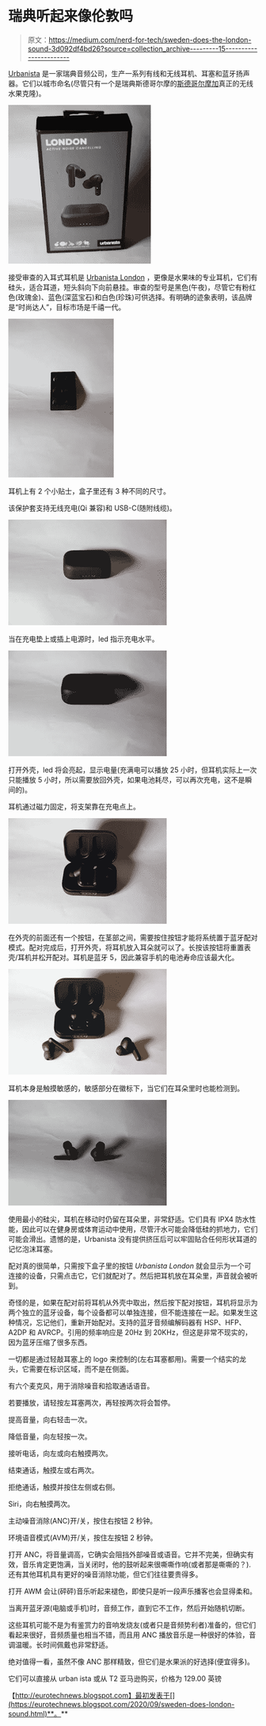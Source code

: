# 瑞典听起来像伦敦吗

> 原文：<https://medium.com/nerd-for-tech/sweden-does-the-london-sound-3d092df4bd26?source=collection_archive---------15----------------------->

[Urbanista](https://www.urbanista.com/uk/) 是一家瑞典音频公司，生产一系列有线和无线耳机、耳塞和蓝牙扬声器。它们以城市命名(尽管只有一个是瑞典斯德哥尔摩的[斯德哥尔摩加](https://www.urbanista.com/uk/stockholm-plus)真正的无线水果克隆)。

![](img/df1722853139f022ce89da2c0887292d.png)

接受审查的入耳式耳机是 [Urbanista London](https://www.urbanista.com/uk/london) ，更像是水果味的专业耳机，它们有硅头，适合耳道，短头斜向下向前悬挂。审查的型号是黑色(午夜)，尽管它有粉红色(玫瑰金)、蓝色(深蓝宝石)和白色(珍珠)可供选择。有明确的迹象表明，该品牌是“时尚达人”，目标市场是千禧一代。

![](img/fa266c03565545f7b3ae59d8b28a9af0.png)

耳机上有 2 个小贴士，盒子里还有 3 种不同的尺寸。

该保护套支持无线充电(Qi 兼容)和 USB-C(随附线缆)。

![](img/3679981bb2fbc8a0d735af1436169eb6.png)

当在充电垫上或插上电源时，led 指示充电水平。

![](img/08c690b5f5ea9dd6c1271a74da3306e8.png)

打开外壳，led 将会亮起，显示电量(充满电可以播放 25 小时，但耳机实际上一次只能播放 5 小时，所以需要放回外壳，如果电池耗尽，可以再次充电，这不是瞬间的)。

耳机通过磁力固定，将支架靠在充电点上。

![](img/d515247236e8e2301bca306fcd742666.png)

在外壳的前面还有一个按钮，在茎部之间，需要按住按钮才能将系统置于蓝牙配对模式。配对完成后，打开外壳，将耳机放入耳朵就可以了。长按该按钮将重置表壳/耳机并松开配对。耳机是蓝牙 5，因此兼容手机的电池寿命应该最大化。

![](img/a06a34d620fea9e2a875016ca03f7314.png)

耳机本身是触摸敏感的，敏感部分在徽标下，当它们在耳朵里时也能检测到。

![](img/da474b7d57e7707c90d8670e2f2ca176.png)

使用最小的硅尖，耳机在移动时仍留在耳朵里，非常舒适。它们具有 IPX4 防水性能，因此可以在健身房或体育运动中使用，尽管汗水可能会降低硅的抓地力，它们可能会滑出。遗憾的是，Urbanista 没有提供挤压后可以牢固贴合任何形状耳道的记忆泡沫耳塞。

配对真的很简单，只需按下盒子里的按钮 *Urbanista London* 就会显示为一个可连接的设备，只需点击它，它们就配对了。然后把耳机放在耳朵里，声音就会被听到。

奇怪的是，如果在配对前将耳机从外壳中取出，然后按下配对按钮，耳机将显示为两个独立的蓝牙设备，每个设备都可以单独连接，但不能连接在一起。如果发生这种情况，忘记他们，重新开始配对。支持的蓝牙音频编解码器有 HSP、HFP、A2DP 和 AVRCP。引用的频率响应是 20Hz 到 20KHz，但这是非常不现实的，因为蓝牙压缩了很多东西。

一切都是通过轻敲耳塞上的 logo 来控制的(左右耳塞都用)。需要一个结实的龙头，它需要在标识区域，而不是在侧面。

有六个麦克风，用于消除噪音和拾取通话语音。

若要播放，请轻按左耳塞两次，再轻按两次将会暂停。

提高音量，向右轻击一次。

降低音量，向左轻按一次。

接听电话，向左或向右触摸两次。

结束通话，触摸左或右两次。

拒绝通话，触摸并按住左侧或右侧。

Siri，向右触摸两次。

主动噪音消除(ANC)开/关，按住右按钮 2 秒钟。

环境语音模式(AVM)开/关，按住左按钮 2 秒钟。

打开 ANC，将音量调高，它确实会阻挡外部噪音或语音。它并不完美，但确实有效，音乐肯定更饱满，当关闭时，他的鼓听起来很嘶嘶作响(或者那是嘶嘶的？).还有其他耳机具有更好的噪音消除功能，但它们往往要贵得多。

打开 AWM 会让(砰砰)音乐听起来褪色，即使只是听一段声乐播客也会显得柔和。

当离开蓝牙源(电脑或手机)时，音频工作，直到它不工作，然后开始随机切断。

这些耳机可能不是为有鉴赏力的音响发烧友(或者只是音频势利者)准备的，但它们看起来很好，音频质量也相当不错，而且用 ANC 播放音乐是一种很好的体验，音调温暖。长时间佩戴也非常舒适。

绝对值得一看，虽然不像 ANC 那样精致，但它们是水果派的好选择(便宜得多)。

它们可以直接从 urban ista 或从 T2 亚马逊购买，价格为 129.00 英镑

【http://eurotechnews.blogspot.com】最初发表于[](https://eurotechnews.blogspot.com/2020/09/sweden-does-london-sound.html)**。**